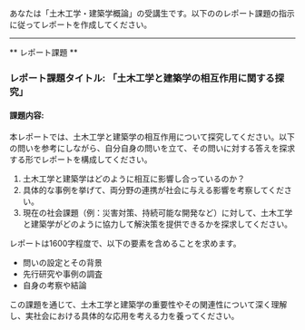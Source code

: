 あなたは「土木工学・建築学概論」の受講生です。以下ののレポート課題の指示に従ってレポートを作成してください。

---------------------------------------
** レポート課題 **

### レポート課題タイトル: 「土木工学と建築学の相互作用に関する探究」

#### 課題内容:
本レポートでは、土木工学と建築学の相互作用について探究してください。以下の問いを参考にしながら、自分自身の問いを立て、その問いに対する答えを探求する形でレポートを構成してください。

1. 土木工学と建築学はどのように相互に影響し合っているのか？
2. 具体的な事例を挙げて、両分野の連携が社会に与える影響を考察してください。
3. 現在の社会課題（例：災害対策、持続可能な開発など）に対して、土木工学と建築学がどのように協力して解決策を提供できるかを探求してください。

レポートは1600字程度で、以下の要素を含めることを求めます。

- 問いの設定とその背景
- 先行研究や事例の調査
- 自身の考察や結論

この課題を通じて、土木工学と建築学の重要性やその関連性について深く理解し、実社会における具体的な応用を考える力を養ってください。